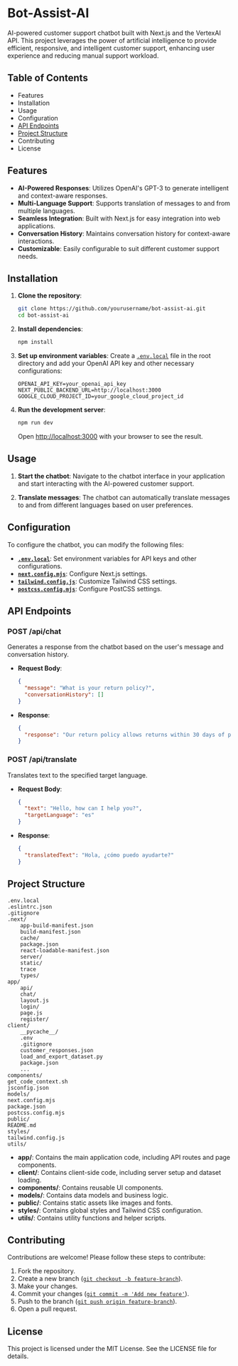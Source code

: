 # Bot-Assist-AI

AI-powered customer support chatbot built with Next.js and the VertexAI API. This project leverages the power of artificial intelligence to provide efficient, responsive, and intelligent customer support, enhancing user experience and reducing manual support workload.

## Table of Contents

- Features
- Installation
- Usage
- Configuration
- [API Endpoints](#api-endpoints)
- [Project Structure](#project-structure)
- Contributing
- License

## Features

- **AI-Powered Responses**: Utilizes OpenAI's GPT-3 to generate intelligent and context-aware responses.
- **Multi-Language Support**: Supports translation of messages to and from multiple languages.
- **Seamless Integration**: Built with Next.js for easy integration into web applications.
- **Conversation History**: Maintains conversation history for context-aware interactions.
- **Customizable**: Easily configurable to suit different customer support needs.

## Installation

1. **Clone the repository**:
    ```bash
    git clone https://github.com/yourusername/bot-assist-ai.git
    cd bot-assist-ai
    ```

2. **Install dependencies**:
    ```bash
    npm install
    ```

3. **Set up environment variables**:
    Create a [`.env.local`](command:_github.copilot.openRelativePath?%5B%7B%22scheme%22%3A%22file%22%2C%22authority%22%3A%22%22%2C%22path%22%3A%22%2Fc%3A%2FUsers%2FYang%20Munene%2FDesktop%2FMotileTech%2Fbot-assist-ai%2F.env.local%22%2C%22query%22%3A%22%22%2C%22fragment%22%3A%22%22%7D%5D "c:\Users\Yang Munene\Desktop\MotileTech\bot-assist-ai\.env.local") file in the root directory and add your OpenAI API key and other necessary configurations:
    ```env
    OPENAI_API_KEY=your_openai_api_key
    NEXT_PUBLIC_BACKEND_URL=http://localhost:3000
    GOOGLE_CLOUD_PROJECT_ID=your_google_cloud_project_id
    ```

4. **Run the development server**:
    ```bash
    npm run dev
    ```

    Open [http://localhost:3000](http://localhost:3000) with your browser to see the result.

## Usage

1. **Start the chatbot**:
    Navigate to the chatbot interface in your application and start interacting with the AI-powered customer support.

2. **Translate messages**:
    The chatbot can automatically translate messages to and from different languages based on user preferences.

## Configuration

To configure the chatbot, you can modify the following files:

- **[`.env.local`](command:_github.copilot.openRelativePath?%5B%7B%22scheme%22%3A%22file%22%2C%22authority%22%3A%22%22%2C%22path%22%3A%22%2Fc%3A%2FUsers%2FYang%20Munene%2FDesktop%2FMotileTech%2Fbot-assist-ai%2F.env.local%22%2C%22query%22%3A%22%22%2C%22fragment%22%3A%22%22%7D%5D "c:\Users\Yang Munene\Desktop\MotileTech\bot-assist-ai\.env.local")**: Set environment variables for API keys and other configurations.
- **[`next.config.mjs`](command:_github.copilot.openRelativePath?%5B%7B%22scheme%22%3A%22file%22%2C%22authority%22%3A%22%22%2C%22path%22%3A%22%2Fc%3A%2FUsers%2FYang%20Munene%2FDesktop%2FMotileTech%2Fbot-assist-ai%2Fnext.config.mjs%22%2C%22query%22%3A%22%22%2C%22fragment%22%3A%22%22%7D%5D "c:\Users\Yang Munene\Desktop\MotileTech\bot-assist-ai\next.config.mjs")**: Configure Next.js settings.
- **[`tailwind.config.js`](command:_github.copilot.openRelativePath?%5B%7B%22scheme%22%3A%22file%22%2C%22authority%22%3A%22%22%2C%22path%22%3A%22%2Fc%3A%2FUsers%2FYang%20Munene%2FDesktop%2FMotileTech%2Fbot-assist-ai%2Ftailwind.config.js%22%2C%22query%22%3A%22%22%2C%22fragment%22%3A%22%22%7D%5D "c:\Users\Yang Munene\Desktop\MotileTech\bot-assist-ai\tailwind.config.js")**: Customize Tailwind CSS settings.
- **[`postcss.config.mjs`](command:_github.copilot.openRelativePath?%5B%7B%22scheme%22%3A%22file%22%2C%22authority%22%3A%22%22%2C%22path%22%3A%22%2Fc%3A%2FUsers%2FYang%20Munene%2FDesktop%2FMotileTech%2Fbot-assist-ai%2Fpostcss.config.mjs%22%2C%22query%22%3A%22%22%2C%22fragment%22%3A%22%22%7D%5D "c:\Users\Yang Munene\Desktop\MotileTech\bot-assist-ai\postcss.config.mjs")**: Configure PostCSS settings.

## API Endpoints

### POST /api/chat

Generates a response from the chatbot based on the user's message and conversation history.

- **Request Body**:
    ```json
    {
      "message": "What is your return policy?",
      "conversationHistory": []
    }
    ```
- **Response**:
    ```json
    {
      "response": "Our return policy allows returns within 30 days of purchase."
    }
    ```

### POST /api/translate

Translates text to the specified target language.

- **Request Body**:
    ```json
    {
      "text": "Hello, how can I help you?",
      "targetLanguage": "es"
    }
    ```
- **Response**:
    ```json
    {
      "translatedText": "Hola, ¿cómo puedo ayudarte?"
    }
    ```

## Project Structure

```
.env.local
.eslintrc.json
.gitignore
.next/
    app-build-manifest.json
    build-manifest.json
    cache/
    package.json
    react-loadable-manifest.json
    server/
    static/
    trace
    types/
app/
    api/
    chat/
    layout.js
    login/
    page.js
    register/
client/
    __pycache__/
    .env
    .gitignore
    customer_responses.json
    load_and_export_dataset.py
    package.json
    ...
components/
get_code_context.sh
jsconfig.json
models/
next.config.mjs
package.json
postcss.config.mjs
public/
README.md
styles/
tailwind.config.js
utils/
```

- **app/**: Contains the main application code, including API routes and page components.
- **client/**: Contains client-side code, including server setup and dataset loading.
- **components/**: Contains reusable UI components.
- **models/**: Contains data models and business logic.
- **public/**: Contains static assets like images and fonts.
- **styles/**: Contains global styles and Tailwind CSS configuration.
- **utils/**: Contains utility functions and helper scripts.

## Contributing

Contributions are welcome! Please follow these steps to contribute:

1. Fork the repository.
2. Create a new branch ([`git checkout -b feature-branch`](command:_github.copilot.openSymbolFromReferences?%5B%22git%20checkout%20-b%20feature-branch%22%2C%5B%7B%22uri%22%3A%7B%22%24mid%22%3A1%2C%22fsPath%22%3A%22c%3A%5C%5CUsers%5C%5CYang%20Munene%5C%5CDesktop%5C%5CMotileTech%5C%5Cbot-assist-ai%5C%5CREADME.md%22%2C%22_sep%22%3A1%2C%22external%22%3A%22file%3A%2F%2F%2Fc%253A%2FUsers%2FYang%2520Munene%2FDesktop%2FMotileTech%2Fbot-assist-ai%2FREADME.md%22%2C%22path%22%3A%22%2Fc%3A%2FUsers%2FYang%20Munene%2FDesktop%2FMotileTech%2Fbot-assist-ai%2FREADME.md%22%2C%22scheme%22%3A%22file%22%7D%2C%22pos%22%3A%7B%22line%22%3A99%2C%22character%22%3A29%7D%7D%5D%5D "Go to definition")).
3. Make your changes.
4. Commit your changes ([`git commit -m 'Add new feature'`](command:_github.copilot.openSymbolFromReferences?%5B%22git%20commit%20-m%20'Add%20new%20feature'%22%2C%5B%7B%22uri%22%3A%7B%22%24mid%22%3A1%2C%22fsPath%22%3A%22c%3A%5C%5CUsers%5C%5CYang%20Munene%5C%5CDesktop%5C%5CMotileTech%5C%5Cbot-assist-ai%5C%5CREADME.md%22%2C%22_sep%22%3A1%2C%22external%22%3A%22file%3A%2F%2F%2Fc%253A%2FUsers%2FYang%2520Munene%2FDesktop%2FMotileTech%2Fbot-assist-ai%2FREADME.md%22%2C%22path%22%3A%22%2Fc%3A%2FUsers%2FYang%20Munene%2FDesktop%2FMotileTech%2Fbot-assist-ai%2FREADME.md%22%2C%22scheme%22%3A%22file%22%7D%2C%22pos%22%3A%7B%22line%22%3A101%2C%22character%22%3A29%7D%7D%5D%5D "Go to definition")).
5. Push to the branch ([`git push origin feature-branch`](command:_github.copilot.openSymbolFromReferences?%5B%22git%20push%20origin%20feature-branch%22%2C%5B%7B%22uri%22%3A%7B%22%24mid%22%3A1%2C%22fsPath%22%3A%22c%3A%5C%5CUsers%5C%5CYang%20Munene%5C%5CDesktop%5C%5CMotileTech%5C%5Cbot-assist-ai%5C%5CREADME.md%22%2C%22_sep%22%3A1%2C%22external%22%3A%22file%3A%2F%2F%2Fc%253A%2FUsers%2FYang%2520Munene%2FDesktop%2FMotileTech%2Fbot-assist-ai%2FREADME.md%22%2C%22path%22%3A%22%2Fc%3A%2FUsers%2FYang%20Munene%2FDesktop%2FMotileTech%2Fbot-assist-ai%2FREADME.md%22%2C%22scheme%22%3A%22file%22%7D%2C%22pos%22%3A%7B%22line%22%3A99%2C%22character%22%3A41%7D%7D%5D%5D "Go to definition")).
6. Open a pull request.

## License

This project is licensed under the MIT License. See the LICENSE file for details.